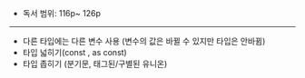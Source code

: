 - 독서 범위: 116p~ 126p

---

- 다른 타입에는 다른 변수 사용 (변수의 값은 바뀔 수 있지만 타입은 안바뀜)
- 타입 넓히기(const , as const)
- 타입 좁히기 (분기문, 태그된/구별된 유니온)
